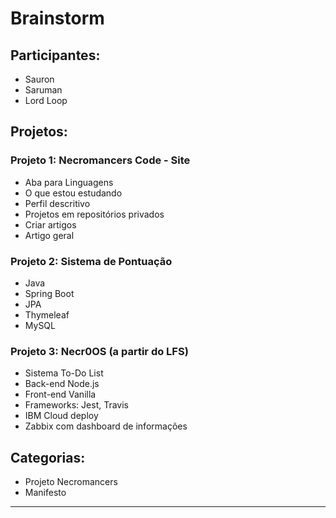 # Brainstorm

## Participantes:
- Sauron
- Saruman
- Lord Loop

## Projetos:

### Projeto 1: Necromancers Code - Site
- Aba para Linguagens
- O que estou estudando
- Perfil descritivo
- Projetos em repositórios privados
- Criar artigos
- Artigo geral

### Projeto 2: Sistema de Pontuação
- Java
- Spring Boot
- JPA
- Thymeleaf
- MySQL

### Projeto 3: Necr0OS (a partir do LFS)
- Sistema To-Do List
- Back-end Node.js
- Front-end Vanilla
- Frameworks: Jest, Travis
- IBM Cloud deploy
- Zabbix com dashboard de informações

## Categorias:
- Projeto Necromancers
- Manifesto

------------------------------------
